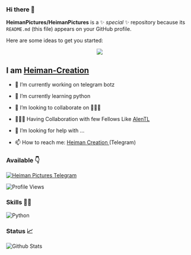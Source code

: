 ### Hi there 👋


**HeimanPictures/HeimanPictures** is a ✨ _special_ ✨ repository because its `README.md` (this file) appears on your GitHub profile.

Here are some ideas to get you started:

[<p align="center">
<img src="https://telegra.ph/file/dd05eca3d948acb6982ac.jpg">](https://telegram.dog/HeimanCreation)

## I am [ Heiman-Creation ](https://telegram.dog/HeimanCreation)

- 🔭 I’m currently working on telegram botz

- 🌱 I’m currently learning python

- 👯 I’m looking to collaborate on 🤷🏻‍♂️

- 🧑‍🤝‍🧑 Having Collaboration with few Fellows Like [AlenTL](https://www.github.com/AlenTL)

- 🤔 I’m looking for help with ...

- 📫 How to reach me: [ Heiman Creation ](https://telegram.dog/HeimanCreation)(Telegram)



### Available 👇

[![Heiman Pictures Telegram](https://cdn.jsdelivr.net/npm/simple-icons@3.2.0/icons/telegram.svg)](https://telegram.dog/heimancreation)


![Profile Views](https://hits.seeyoufarm.com/api/count/incr/badge.svg?url=https://github.com/HeimanPictures/&title=Profile%20Views)


### Skills 👨‍💻
![Python](https://cdn.jsdelivr.net/npm/simple-icons@3.2.0/icons/python.svg)


### Status 📈

![Github Stats](https://github-readme-stats.vercel.app/api?username=HeimanPictures&show_icons=true&title_color=333&icon_color=333&include_all_commits=true&theme=onedark&cache_seconds=86400)
